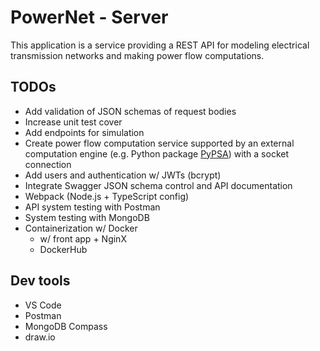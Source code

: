 # PowerNet - Server

This application is a service providing a REST API for modeling electrical transmission networks and making power flow computations.

## TODOs

- Add validation of JSON schemas of request bodies
- Increase unit test cover
- Add endpoints for simulation
- Create power flow computation service supported by an external computation engine (e.g. Python package [PyPSA](https://github.com/PyPSA/PyPSA)) with a socket connection
- Add users and authentication w/ JWTs (bcrypt)
- Integrate Swagger JSON schema control and API documentation
- Webpack (Node.js + TypeScript config)
- API system testing with Postman
- System testing with MongoDB
- Containerization w/ Docker
  - w/ front app + NginX
  - DockerHub

## Dev tools

- VS Code
- Postman
- MongoDB Compass
- draw.io
